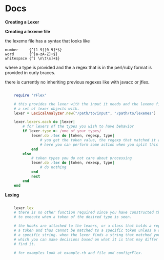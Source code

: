 # **Docs**

**Creating a Lexer**

**Creating a lexeme file**

the lexeme file has a syntax that looks like

	number     {^[1-9][0-9]*$}
	word       {^[a-zA-Z]+$}
	whitespace {^[ \n\t\s]+$}

where a type is provided and the a regex that is in the perl/ruby format is provided in curly braces.

there is currently no inheriting previous regexes like with javacc or jflex.

```ruby

	require 'rFlex'

	# this provides the lexer with the input it needs and the lexeme file which it constructs
	# a set of lexer objects with.
	lexer = LexicalAnalyzer.new("/path/to/input", "/path/to/lexemes")

	lexer.lexers.each do |lexer|
		# for lexers of the types you wish to have behavior
		if lexer.type =~ /one of your types/
			lexer.do :lex do |token, regexp, type|
				# you get the token value, the regexp that matched it and the type of token
				# here you can perform some action when you split this token off of input
			end
		else
			# token types you do not care about processing
			lexer.do :lex do |token, rexexp, type|
				# do nothing
			end
			next
		end
	end
```

**Lexing**

```ruby

	lexer.lex
	# there is no other function required since you have constructed the hooks to code you wish
	# to execute when a token of the desired type is seen.

	# the hooks are attached to the lexers, or a class that holds a regexp which will match
	# a token and thus cannot be matched to a specific token unless a regexp exists to match
	# a specific string. when the lexer finds a string that matched you have access to the value
	# which you can make decisions based on what it is that may differ from the regexp used to
	# find it.

	# for examples look at example.rb and file and configrFlex.
```